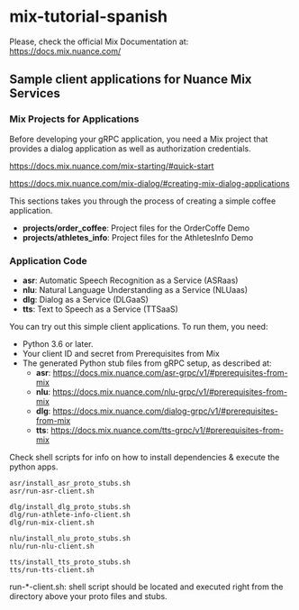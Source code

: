 # mix-tutorial-spanish

Please, check the official Mix Documentation at: https://docs.mix.nuance.com/

## Sample client applications for Nuance Mix Services
 
### Mix Projects for Applications 
Before developing your gRPC application, you need a Mix project that provides a dialog application as well as authorization credentials.

https://docs.mix.nuance.com/mix-starting/#quick-start

https://docs.mix.nuance.com/mix-dialog/#creating-mix-dialog-applications

This sections takes you through the process of creating a simple coffee application.

- **projects/order_coffee**:  Project files for the OrderCoffe Demo
- **projects/athletes_info**: Project files for the AthletesInfo Demo

### Application Code

- **asr**: Automatic Speech Recognition as a Service (ASRaas)
- **nlu**: Natural Language Understanding as a Service (NLUaas)
- **dlg**: Dialog as a Service (DLGaaS)
- **tts**: Text to Speech as a Service (TTSaaS)

You can try out this simple client applications. 
To run them, you need:
- Python 3.6 or later.
- Your client ID and secret from Prerequisites from Mix
- The generated Python stub files from gRPC setup, as described at:
  - **asr**: https://docs.mix.nuance.com/asr-grpc/v1/#prerequisites-from-mix
  - **nlu**: https://docs.mix.nuance.com/nlu-grpc/v1/#prerequisites-from-mix
  - **dlg**: https://docs.mix.nuance.com/dialog-grpc/v1/#prerequisites-from-mix
  - **tts**: https://docs.mix.nuance.com/tts-grpc/v1/#prerequisites-from-mix

Check shell scripts for info on how to install dependencies & execute the python apps.

```
asr/install_asr_proto_stubs.sh
asr/run-asr-client.sh

dlg/install_dlg_proto_stubs.sh
dlg/run-athlete-info-client.sh
dlg/run-mix-client.sh

nlu/install_nlu_proto_stubs.sh
nlu/run-nlu-client.sh

tts/install_tts_proto_stubs.sh
tts/run-tts-client.sh
```
run-*-client.sh: shell script should be located and executed right from the directory above your proto files and stubs.

